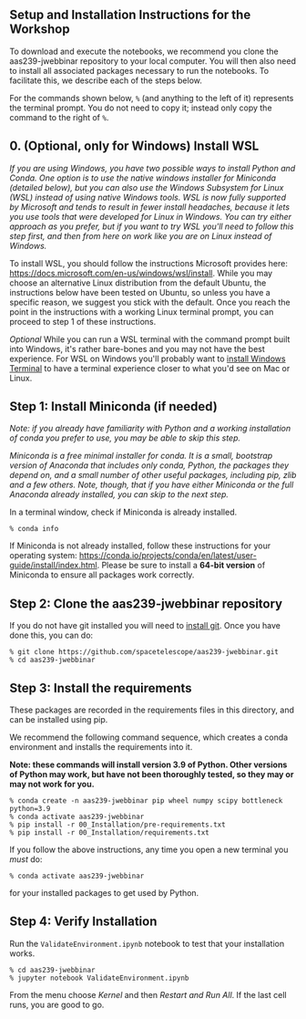 ## Setup and Installation Instructions for the Workshop

To download and execute the notebooks, we recommend you clone the 
aas239-jwebbinar repository to your local computer. 
You will then also need to install all associated packages necessary to run the notebooks.
To facilitate this, we describe each of the steps below.

For the commands shown below, `%` (and anything to the left of it) represents the terminal prompt.
You do not need to copy it; instead only copy the command to the right of `%`.

## 0. (Optional, only for Windows) Install WSL

*If you are using Windows, you have two possible ways to install Python and Conda.  One option is to use the native windows installer for Miniconda (detailed below), but you can also use the Windows Subsystem for Linux (WSL) instead of using native Windows tools. WSL is now fully supported by Microsoft and tends to result in fewer install headaches, because it lets you use tools that were developed for Linux in Windows. You can try either approach as you prefer, but if you want to try WSL you'll need to follow this step first, and then from here on work like you are on Linux instead of Windows.*

To install WSL, you should follow the instructions Microsoft provides here: https://docs.microsoft.com/en-us/windows/wsl/install. While you may choose an alternative Linux distribution from the default Ubuntu, the instructions below have been tested on Ubuntu, so unless you have a specific reason, we suggest you stick with the default.  Once you reach the point in the instructions with a working Linux terminal prompt, you can proceed to step 1 of these instructions.

*Optional* While you can run a WSL terminal with the command prompt built into Windows, it's rather bare-bones and you may not have the best experience.  For WSL on Windows you'll probably want to [install Windows Terminal](https://docs.microsoft.com/en-us/windows/terminal/install) to have a terminal experience closer to what you'd see on Mac or Linux.


## Step 1: Install Miniconda (if needed)

*Note: if you already have familiarity with Python and a working installation of conda you prefer to use, you may be able to skip this step.*

*Miniconda is a free minimal installer for conda. It is a small, bootstrap
version of Anaconda that includes only conda, Python, the packages they depend
on, and a small number of other useful packages, including pip, zlib and a few
others. Note, though, that if you have either Miniconda or the full Anaconda
already installed, you can skip to the next step.*

In a terminal window, check if Miniconda is already installed.

```
% conda info
```

If Miniconda is not already installed, follow these instructions for your
operating system: https://conda.io/projects/conda/en/latest/user-guide/install/index.html.
Please be sure to install a **64-bit version** of Miniconda to ensure all packages work correctly.


## Step 2: Clone the aas239-jwebbinar repository

If you do not have git installed you will need to [install git]().  Once you have done this, you can do:

```   
% git clone https://github.com/spacetelescope/aas239-jwebbinar.git
% cd aas239-jwebbinar
```

## Step 3: Install the requirements

These packages are recorded in the requirements files in this directory, and can be installed using pip.

We recommend the following command sequence, which creates a conda environment and installs the requirements into it.  

**Note: these commands will install version 3.9 of Python. Other versions of Python may work, but have not been thoroughly tested, so they may or may not work for you.**

```
% conda create -n aas239-jwebbinar pip wheel numpy scipy bottleneck python=3.9
% conda activate aas239-jwebbinar
% pip install -r 00_Installation/pre-requirements.txt
% pip install -r 00_Installation/requirements.txt
```

If you follow the above instructions, any time you open a new terminal you *must* do:
```
% conda activate aas239-jwebbinar
```

for your installed packages to get used by Python.


## Step 4: Verify Installation

Run the `ValidateEnvironment.ipynb` notebook to test that your installation works.

```
% cd aas239-jwebbinar
% jupyter notebook ValidateEnvironment.ipynb
```

From the menu choose *Kernel* and then *Restart and Run All*.  If the last cell runs, you are good to go.

